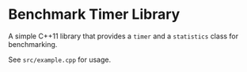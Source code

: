 # Benchmark Timer Library

A simple C++11 library that provides a `timer` and a `statistics` class for benchmarking.

See `src/example.cpp` for usage.


